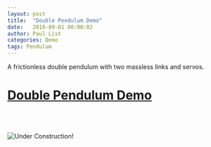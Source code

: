 ```yaml
---
layout: post
title:  "Double Pendulum Demo"
date:   2018-09-01 00:00:02
author: Paul List
categories: Demo
tags: Pendulum
---
```


A frictionless double pendulum with two massless links and servos.

# [Double Pendulum Demo](https://listpau.github.io/pendulum/pendularm2.html)

<br/>
<br/>


![Under Construction!](https://raw.githubusercontent.com/listpau/demo/gh-pages/assets/constructiontrucks.gif)

<!---
<a href="https://github.com/listpau/demo/blob/gh-pages/assets/constructiontrucks.gif?raw=true">
  <img src="https://github.com/listpau/demo/blob/gh-pages/assets/constructiontrucks.gif?raw=true" title="This page is under construction!!">
</a>
-->
